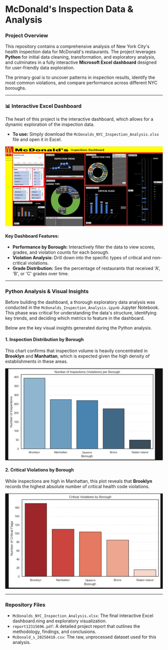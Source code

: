# McDonald's Inspection Data & Analysis 

### Project Overview

This repository contains a comprehensive analysis of New York City's health inspection data for McDonald's restaurants. The project leverages **Python** for initial data cleaning, transformation, and exploratory analysis, and culminates in a fully interactive **Microsoft Excel dashboard** designed for user-friendly data exploration.

The primary goal is to uncover patterns in inspection results, identify the most common violations, and compare performance across different NYC boroughs.

---

### 📊 Interactive Excel Dashboard

The heart of this project is the interactive dashboard, which allows for a dynamic exploration of the inspection data.

* **To use:** Simply download the `McDonalds_NYC_Inspection_Analysis.xlsx` file and open it in Excel.


![Excel Dashboard Preview](dashboard-preview.png)

#### Key Dashboard Features:
* **Performance by Borough:** Interactively filter the data to view scores, grades, and violation counts for each borough.
* **Violation Analysis:** Drill down into the specific types of critical and non-critical violations.
* **Grade Distribution:** See the percentage of restaurants that received 'A', 'B', or 'C' grades over time.

---

###  Python Analysis & Visual Insights

Before building the dashboard, a thorough exploratory data analysis was conducted in the `McDonalds_Inspection_Analysis.ipynb` Jupyter Notebook. This phase was critical for understanding the data's structure, identifying key trends, and deciding which metrics to feature in the dashboard.

Below are the key visual insights generated during the Python analysis.

#### 1. Inspection Distribution by Borough
This chart confirms that inspection volume is heavily concentrated in **Brooklyn** and **Manhattan**, which is expected given the high density of establishments in these areas.


![Inspections by Borough](inspections-by-borough.png)

#### 2. Critical Violations by Borough
While inspections are high in Manhattan, this plot reveals that **Brooklyn** records the highest absolute number of critical health code violations.


![Critical Violations by Borough](critical-violations.png)


---

###  Repository Files

* `McDonalds_NYC_Inspection_Analysis.xlsx`: The final interactive Excel dashboard.ning and exploratory visualization.
* `report12315696.pdf`: A detailed project report that outlines the methodology, findings, and conclusions.
* `McDonald_s_20250410.csv`: The raw, unprocessed dataset used for this analysis.
